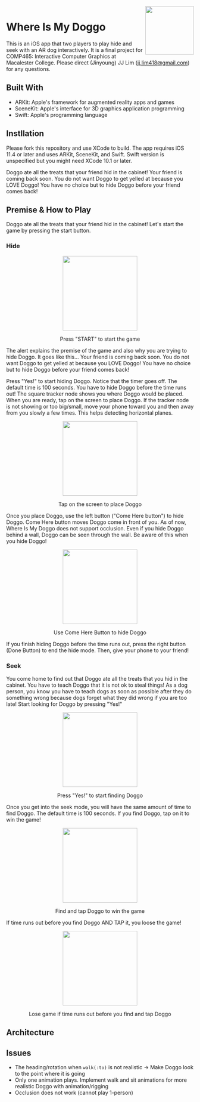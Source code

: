 <img align="right" width="130" height="130" src="https://github.com/jlim2/ar_capstone/blob/master/ARDoggo/ARDoggo/Assets.xcassets/AppIcon.appiconset/Icon-180.png">

# Where Is My Doggo     

This is an iOS app that two players to play hide and seek with an AR dog interactively. It is a final project for COMP465: Interactive Computer Graphics at Macalester College. Please direct (Jinyoung) JJ Lim (jj.lim418@gmail.com) for any questions.

## Built With
* ARKit: Apple's framework for augmented reality apps and games
* SceneKit: Apple's interface for 3D graphics application programming
* Swift: Apple's programming language

## Instllation
Please fork this repository and use XCode to build. The app requires iOS 11.4 or later and uses ARKit, SceneKit, and Swift.
Swift version is unspecified but you might need XCode 10.1 or later.

Doggo ate all the treats that your friend hid in the cabinet! Your friend is coming back soon. You do not want Doggo to get yelled at because you LOVE Doggo! You have no choice but to hide Doggo before your friend comes back!

## Premise & How to Play
Doggo ate all the treats that your friend hid in the cabinet!
Let's start the game by pressing the start button.

### Hide


<p align="center">
  <img src="https://github.com/jlim2/ar_capstone/blob/master/ARDoggo/ARDoggo/HowToPlayGifs/1_press_start.gif" width="200"/>
</p>
<p align="center">
  Press "START" to start the game
<p align="center">

The alert explains the premise of the game and also why you are trying to hide Doggo. It goes like this... Your friend is coming back soon. You do not want Doggo to get yelled at because you LOVE Doggo! You have no choice but to hide Doggo before your friend comes back!

Press "Yes!" to start hiding Doggo. Notice that the timer goes off. The default time is 100 seconds. You have to hide Doggo before the time runs out! The square tracker node shows you where Doggo would be placed. When you are ready, tap on the screen to place Doggo. If the tracker node is not showing or too big/small, move your phone toward you and then away from you slowly a few times. This helps detecting horizontal planes.

<p align="center">
  <img src="https://github.com/jlim2/ar_capstone/blob/master/ARDoggo/ARDoggo/HowToPlayGifs/2_place_doggo.gif" width="200"/>
</p>
<p align="center">
  Tap on the screen to place Doggo
<p align="center">

Once you place Doggo, use the left button ("Come Here button") to hide Doggo. Come Here button moves Doggo come in front of you. As of now, Where Is My Doggo does not support occlusion. Even if you hide Doggo behind a wall, Doggo can be seen through the wall. Be aware of this when you hide Doggo!

<p align="center">
  <img src="https://github.com/jlim2/ar_capstone/blob/master/ARDoggo/ARDoggo/HowToPlayGifs/4_hide_with_comeherebutton.gif" width="200"/>
</p>
<p align="center">
  Use Come Here Button to hide Doggo
<p align="center">

If you finish hiding Doggo before the time runs out, press the right button (Done Button) to end the hide mode. Then, give your phone to your friend!

### Seek

You come home to find out that Doggo ate all the treats that you hid in the cabinet. You have to teach Doggo that it is not ok to steal things! As a dog person, you know you have to teach dogs as soon as possible after they do something wrong because dogs forget what they did wrong if you are too late! Start looking for Doggo by pressing "Yes!"

<p align="center">
  <img src="https://github.com/jlim2/ar_capstone/blob/master/ARDoggo/ARDoggo/HowToPlayGifs/5_ready_to_seek.gif" width="200"/>
</p>
<p align="center">
  Press "Yes!" to start finding Doggo
<p align="center">

Once you get into the seek mode, you will have the same amount of time to find Doggo. The default time is 100 seconds. If you find Doggo, tap on it to win the game!

<p align="center">
  <img src="https://github.com/jlim2/ar_capstone/blob/master/ARDoggo/ARDoggo/HowToPlayGifs/6_found_doggo.gif" width="200"/>
</p>
<p align="center">
  Find and tap Doggo to win the game
<p align="center">
  
  
If time runs out before you find Doggo AND TAP it, you loose the game!
<p align="center">
  <img src="https://github.com/jlim2/ar_capstone/blob/master/ARDoggo/ARDoggo/HowToPlayGifs/7_didnt_find_doggo.gif" width="200"/>
</p>
<p align="center">
  Lose game if time runs out before you find and tap Doggo
<p align="center">

## Architecture


## Issues
* The heading/rotation when `walk(:to)` is not realistic -> Make Doggo look to the point where it is going 
* Only one animation plays. Implement walk and sit animations for more realistic Doggo with animation/rigging
* Occlusion does not work (cannot play 1-person)


